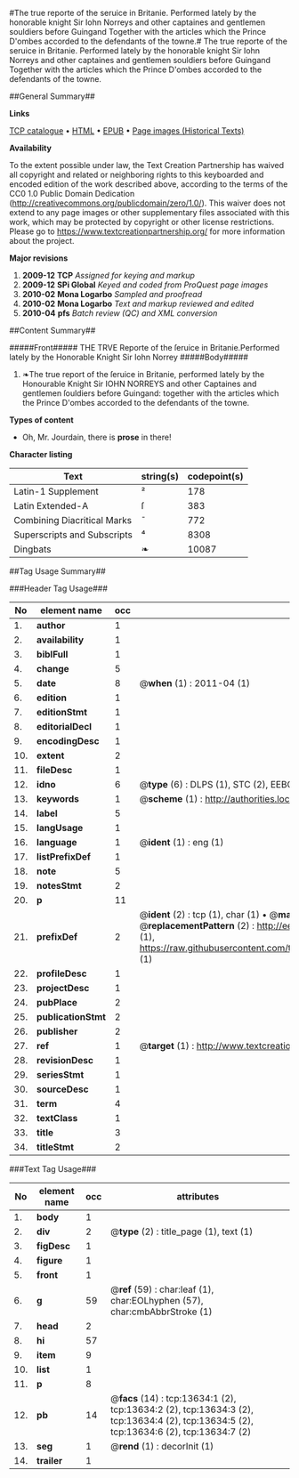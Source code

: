 #The true reporte of the seruice in Britanie. Performed lately by the honorable knight Sir Iohn Norreys and other captaines and gentlemen souldiers before Guingand Together with the articles which the Prince D'ombes accorded to the defendants of the towne.#
The true reporte of the seruice in Britanie. Performed lately by the honorable knight Sir Iohn Norreys and other captaines and gentlemen souldiers before Guingand Together with the articles which the Prince D'ombes accorded to the defendants of the towne.

##General Summary##

**Links**

[TCP catalogue](http://www.ota.ox.ac.uk/tcp/)  • 
[HTML](http://tei.it.ox.ac.uk/tcp/Texts-HTML/free/A08/A08323.html)  • 
[EPUB](http://tei.it.ox.ac.uk/tcp/Texts-EPUB/free/A08/A08323.epub) • 
[Page images (Historical Texts)](https://historicaltexts.jisc.ac.uk/eebo-99848534e)

**Availability**

To the extent possible under law, the Text Creation Partnership has waived all copyright and related or neighboring rights to this keyboarded and encoded edition of the work described above, according to the terms of the CC0 1.0 Public Domain Dedication (http://creativecommons.org/publicdomain/zero/1.0/). This waiver does not extend to any page images or other supplementary files associated with this work, which may be protected by copyright or other license restrictions. Please go to https://www.textcreationpartnership.org/ for more information about the project.

**Major revisions**

1. __2009-12__ __TCP__ *Assigned for keying and markup*
1. __2009-12__ __SPi Global__ *Keyed and coded from ProQuest page images*
1. __2010-02__ __Mona Logarbo__ *Sampled and proofread*
1. __2010-02__ __Mona Logarbo__ *Text and markup reviewed and edited*
1. __2010-04__ __pfs__ *Batch review (QC) and XML conversion*

##Content Summary##

#####Front#####
THE TRVE Reporte of the ſeruice in Britanie.Performed lately by the Honorable Knight Sir Iohn Norrey
#####Body#####

1. ❧The true report of the ſeruice in Britanie, performed lately by the Honourable Knight Sir IOHN NORREYS and other Captaines and gentlemen ſouldiers before Guingand: together with the articles which the Prince D'ombes accorded to the defendants of the towne.

**Types of content**

  * Oh, Mr. Jourdain, there is **prose** in there!

**Character listing**


|Text|string(s)|codepoint(s)|
|---|---|---|
|Latin-1 Supplement|²|178|
|Latin Extended-A|ſ|383|
|Combining             Diacritical Marks|̄|772|
|Superscripts             and Subscripts|⁴|8308|
|Dingbats|❧|10087|

##Tag Usage Summary##

###Header Tag Usage###

|No|element name|occ|attributes|
|---|---|---|---|
|1.|__author__|1||
|2.|__availability__|1||
|3.|__biblFull__|1||
|4.|__change__|5||
|5.|__date__|8| @__when__ (1) : 2011-04 (1)|
|6.|__edition__|1||
|7.|__editionStmt__|1||
|8.|__editorialDecl__|1||
|9.|__encodingDesc__|1||
|10.|__extent__|2||
|11.|__fileDesc__|1||
|12.|__idno__|6| @__type__ (6) : DLPS (1), STC (2), EEBO-CITATION (1), PROQUEST (1), VID (1)|
|13.|__keywords__|1| @__scheme__ (1) : http://authorities.loc.gov/ (1)|
|14.|__label__|5||
|15.|__langUsage__|1||
|16.|__language__|1| @__ident__ (1) : eng (1)|
|17.|__listPrefixDef__|1||
|18.|__note__|5||
|19.|__notesStmt__|2||
|20.|__p__|11||
|21.|__prefixDef__|2| @__ident__ (2) : tcp (1), char (1)  •  @__matchPattern__ (2) : ([0-9\-]+):([0-9IVX]+) (1), (.+) (1)  •  @__replacementPattern__ (2) : http://eebo.chadwyck.com/downloadtiff?vid=$1&page=$2 (1), https://raw.githubusercontent.com/textcreationpartnership/Texts/master/tcpchars.xml#$1 (1)|
|22.|__profileDesc__|1||
|23.|__projectDesc__|1||
|24.|__pubPlace__|2||
|25.|__publicationStmt__|2||
|26.|__publisher__|2||
|27.|__ref__|1| @__target__ (1) : http://www.textcreationpartnership.org/docs/. (1)|
|28.|__revisionDesc__|1||
|29.|__seriesStmt__|1||
|30.|__sourceDesc__|1||
|31.|__term__|4||
|32.|__textClass__|1||
|33.|__title__|3||
|34.|__titleStmt__|2||


###Text Tag Usage###

|No|element name|occ|attributes|
|---|---|---|---|
|1.|__body__|1||
|2.|__div__|2| @__type__ (2) : title_page (1), text (1)|
|3.|__figDesc__|1||
|4.|__figure__|1||
|5.|__front__|1||
|6.|__g__|59| @__ref__ (59) : char:leaf (1), char:EOLhyphen (57), char:cmbAbbrStroke (1)|
|7.|__head__|2||
|8.|__hi__|57||
|9.|__item__|9||
|10.|__list__|1||
|11.|__p__|8||
|12.|__pb__|14| @__facs__ (14) : tcp:13634:1 (2), tcp:13634:2 (2), tcp:13634:3 (2), tcp:13634:4 (2), tcp:13634:5 (2), tcp:13634:6 (2), tcp:13634:7 (2)|
|13.|__seg__|1| @__rend__ (1) : decorInit (1)|
|14.|__trailer__|1||
